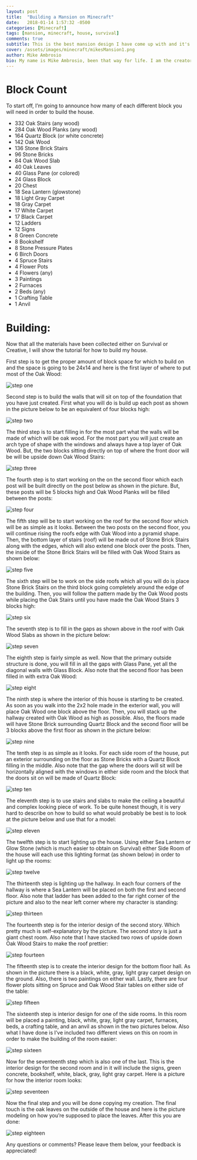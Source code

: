 ```yaml
---
layout: post
title:  "Building a Mansion on Minecraft"
date:   2018-01-14 1:57:32 -0500
categories: [Minecraft]
tags: [mansion, minecraft, house, survival]
comments: true
subtitle: This is the best mansion design I have come up with and it's a pretty neat project...
cover: /assets/images/minecraft/mikesMansion1.png
author: Mike Ambrosio
bio: My name is Mike Ambrosio, been that way for life. I am the creator of the Dumb Poop Origins Series with the MPA17 Studios youtube channel. Also yomikester239 on Planet Minecraft and I've been recently very interested in Graphic Design and Animations and I love almost all video games!
---
```

Block Count
===========
To start off, I’m going to announce how many of each different block you will need in order to build the house.

* 332 Oak Stairs (any wood)
* 284 Oak Wood Planks (any wood)
* 164 Quartz Block (or white concrete)
* 142 Oak Wood
* 136 Stone Brick Stairs
* 96 Stone Bricks
* 84 Oak Wood Slab
* 40 Oak Leaves
* 40 Glass Pane (or colored)
* 24 Glass Block
* 20 Chest
* 18 Sea Lantern (glowstone)
* 18 Light Gray Carpet
* 18 Gray Carpet
* 17 White Carpet
* 17 Black Carpet
* 12 Ladders
* 12 Signs
* 8 Green Concrete
* 8 Bookshelf
* 8 Stone Pressure Plates
* 6 Birch Doors
* 4 Spruce Stairs
* 4 Flower Pots
* 4 Flowers (any)
* 3 Paintings
* 2 Furnaces
* 2 Beds (any)
* 1 Crafting Table
* 1 Anvil

Building:
=========
Now that all the materials have been collected either on Survival or Creative, I will show the tutorial for how to build my house.

First step is to get the proper amount of block space for which to build on and the space is going to be 24x14 and here is the first layer of where to put most of the Oak Wood:

![step one](/assets/images/minecraft/mikesMansion2.png)

Second step is to build the walls that will sit on top of the foundation that you have just created. First what you will do is build up each post as shown in the picture below to be an equivalent of four blocks high:

![step two](/assets/images/minecraft/mikesMansion3.png)

The third step is to start filling in for the most part what the walls will be made of which will be oak wood. For the most part you will just create an arch type of shape with the windows and always have a top layer of Oak Wood. But, the two blocks sitting directly on top of where the front door will be will be upside down Oak Wood Stairs:

![step three](/assets/images/minecraft/mikesMansion4.png)

The fourth step is to start working on the on the second floor which each post will be built directly on the post below as shown in the picture. But, these posts will be 5 blocks high and Oak Wood Planks will be filled between the posts:

![step four](/assets/images/minecraft/mikesMansion5.png)

The fifth step will be to start working on the roof for the second floor which will be as simple as it looks. Between the two posts on the second floor, you will continue rising the roofs edge with Oak Wood into a pyramid shape. Then, the bottom layer of stairs (roof) will be made out of Stone Brick Stairs along with the edges, which will also extend one block over the posts. Then, the inside of the Stone Brick Stairs will be filled with Oak Wood Stairs as shown below:

![step five](/assets/images/minecraft/mikesMansion6.png)

The sixth step will be to work on the side roofs which all you will do is place Stone Brick Stairs on the third block going completely around the edge of the building. Then, you will follow the pattern made by the Oak Wood posts while placing the Oak Stairs until you have made the Oak Wood Stairs 3 blocks high:

![step six](/assets/images/minecraft/mikesMansion7.png)

The seventh step is to fill in the gaps as shown above in the roof with Oak Wood Slabs as shown in the picture below:

![step seven](/assets/images/minecraft/mikesMansion8.png)

The eighth step is fairly simple as well. Now that the primary outside structure is done, you will fill in all the gaps with Glass Pane, yet all the diagonal walls with Glass Block. Also note that the second floor has been filled in with extra Oak Wood:

![step eight](/assets/images/minecraft/mikesMansion9.png)

The ninth step is where the interior of this house is starting to be created. As soon as you walk into the 2x2 hole made in the exterior wall, you will place Oak Wood one block above the floor. Then, you will stack up the hallway created with Oak Wood as high as possible. Also, the floors made will have Stone Brick surrounding Quartz Block and the second floor will be 3 blocks above the first floor as shown in the picture below:

![step nine](/assets/images/minecraft/mikesMansion10.png)

The tenth step is as simple as it looks. For each side room of the house, put an exterior surrounding on the floor as Stone Bricks with a Quartz Block filling in the middle. Also note that the gap where the doors will sit will be horizontally aligned with the windows in either side room and the block that the doors sit  on will be made of Quartz Block:

![step ten](/assets/images/minecraft/mikesMansion11.png)

The eleventh step is to use stairs and slabs to make the ceiling a beautiful and complex looking piece of work. To be quite honest though, it is very hard to describe on how to build so what would probably be best is to look at the picture below and use that for a model:

![step eleven](/assets/images/minecraft/mikesMansion12.png)

The twelfth step is to start lighting up the house. Using either Sea Lantern or Glow Stone (which is much easier to obtain on Survival) either Side Room of the house will each use this lighting format (as shown below) in order to light up the rooms:

![step twelve](/assets/images/minecraft/mikesMansion13.png)

The thirteenth step is lighting up the hallway. In each four corners of the hallway is where a Sea Lantern will be placed on both the first and second floor. Also note that ladder has been added to the far right corner of the picture and also to the near left corner where my character is standing:

![step thirteen](/assets/images/minecraft/mikesMansion14.png)

The fourteenth step is for the interior design of the second story. Which pretty much is self-explanatory by the picture. The second story is just a giant chest room. Also note that I have stacked two rows of upside down Oak Wood Stairs to make the roof prettier:

![step fourteen](/assets/images/minecraft/mikesMansion15.png)

The fifteenth step is to create the interior design for the bottom floor hall. As shown in the picture there is a black, white, gray, light gray carpet design on the ground. Also, there is two paintings on either wall. Lastly, there are four flower plots sitting on Spruce and Oak Wood Stair tables on either side of the table:

![step fifteen](/assets/images/minecraft/mikesMansion16.png)

The sixteenth step is interior design for one of the side rooms. In this room will be placed a painting, black, white, gray, light gray carpet, furnaces, beds, a crafting table, and an anvil as shown in the two pictures below. Also what I have done is I’ve included two different views on this on room in order to make the building of the room easier:

![step sixteen](/assets/images/minecraft/mikesMansion17.png)

Now for the seventeenth step which is also one of the last. This is the interior design for the second room and in it will include the signs, green concrete, bookshelf, white, black, gray, light gray carpet. Here is a picture for how the interior room looks:

![step seventeen](/assets/images/minecraft/mikesMansion18.png)

Now the final step and you will be done copying my creation. The final touch is the oak leaves on the outside of the house and here is the picture modeling on how you’re supposed to place the leaves. After this you are done:

![step eighteen](/assets/images/minecraft/mikesMansion19.png)

Any questions or comments? Please leave them below, your feedback is appreciated!
